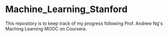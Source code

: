 # Machine_Learning_Stanford
This repository is to keep track of my progress following Prof. Andrew Ng's Maching Learning MOOC on Coursera. 
